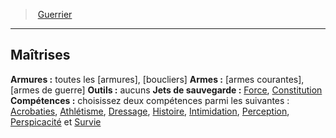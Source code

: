 ﻿---
!ClassProficienciesItem
Armor: toutes les [armures], [boucliers]
Weapons: '[armes courantes], [armes de guerre]'
Tools: aucuns
SavingThrows: '[Force](hd_abilities_strength.md), [Constitution](hd_abilities_constitution.md)'
Skills: 'choisissez deux compétences parmi les suivantes : [Acrobaties](hd_abilities_dexterity_acrobaties.md), [Athlétisme](hd_abilities_strength_athletisme.md), [Dressage](hd_abilities_wisdom_dressage.md), [Histoire](hd_abilities_intelligence_histoire.md), [Intimidation](hd_abilities_charisma_intimidation.md), [Perception](hd_abilities_wisdom_perception.md), [Perspicacité](hd_abilities_wisdom_perspicacite.md) et [Survie](hd_abilities_wisdom_survie.md)'
Id: fighter_hd.md#maîtrises
ParentLink: fighter_hd.md#guerrier
Name: Maîtrises
ParentName: Guerrier
NameLevel: 2
Attributes: {}
AttributesDictionary: >+
  {}

---
> [Guerrier](hd_fighter.md)

---

## Maîtrises

**Armures :** toutes les [armures], [boucliers]
**Armes :** [armes courantes], [armes de guerre]
**Outils :** aucuns
**Jets de sauvegarde :** [Force](hd_abilities_strength.md), [Constitution](hd_abilities_constitution.md)
**Compétences :** choisissez deux compétences parmi les suivantes : [Acrobaties](hd_abilities_dexterity_acrobaties.md), [Athlétisme](hd_abilities_strength_athletisme.md), [Dressage](hd_abilities_wisdom_dressage.md), [Histoire](hd_abilities_intelligence_histoire.md), [Intimidation](hd_abilities_charisma_intimidation.md), [Perception](hd_abilities_wisdom_perception.md), [Perspicacité](hd_abilities_wisdom_perspicacite.md) et [Survie](hd_abilities_wisdom_survie.md)

